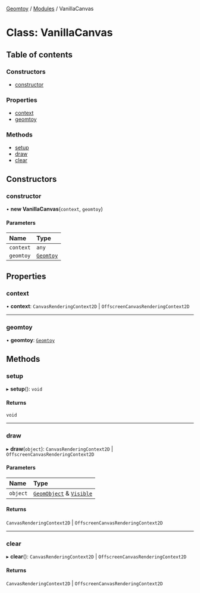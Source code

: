[Geomtoy](../README.md) / [Modules](../modules.md) / VanillaCanvas

# Class: VanillaCanvas

## Table of contents

### Constructors

- [constructor](VanillaCanvas.md#constructor)

### Properties

- [context](VanillaCanvas.md#context)
- [geomtoy](VanillaCanvas.md#geomtoy)

### Methods

- [setup](VanillaCanvas.md#setup)
- [draw](VanillaCanvas.md#draw)
- [clear](VanillaCanvas.md#clear)

## Constructors

### constructor

• **new VanillaCanvas**(`context`, `geomtoy`)

#### Parameters

| Name | Type |
| :------ | :------ |
| `context` | `any` |
| `geomtoy` | [`Geomtoy`](Geomtoy.md) |

## Properties

### context

• **context**: `CanvasRenderingContext2D` \| `OffscreenCanvasRenderingContext2D`

___

### geomtoy

• **geomtoy**: [`Geomtoy`](Geomtoy.md)

## Methods

### setup

▸ **setup**(): `void`

#### Returns

`void`

___

### draw

▸ **draw**(`object`): `CanvasRenderingContext2D` \| `OffscreenCanvasRenderingContext2D`

#### Parameters

| Name | Type |
| :------ | :------ |
| `object` | [`GeomObject`](GeomObject.md) & [`Visible`](../interfaces/Visible.md) |

#### Returns

`CanvasRenderingContext2D` \| `OffscreenCanvasRenderingContext2D`

___

### clear

▸ **clear**(): `CanvasRenderingContext2D` \| `OffscreenCanvasRenderingContext2D`

#### Returns

`CanvasRenderingContext2D` \| `OffscreenCanvasRenderingContext2D`
